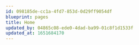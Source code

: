 ```yaml
---
id: 098185de-cc1a-4fd7-853d-0d29ff9054df
blueprint: pages
title: Home
updated_by: 04865c08-ede0-4dad-ba99-01c8f1d1533f
updated_at: 1651684170
---
```

